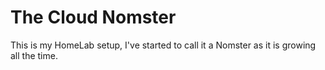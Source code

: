 # The Cloud Nomster

This is my HomeLab setup, I've started to call it a Nomster as it is growing all the time.
